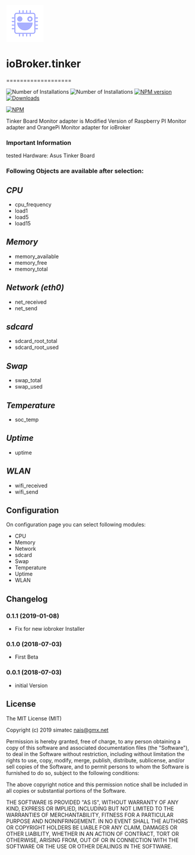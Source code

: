 ![Logo](admin/tinker.png)
# ioBroker.tinker
===================

![Number of Installations](http://iobroker.live/badges/tinker-installed.svg) ![Number of Installations](http://iobroker.live/badges/tinker-stable.svg) [![NPM version](http://img.shields.io/npm/v/iobroker.tinker.svg)](https://www.npmjs.com/package/iobroker.tinker)
[![Downloads](https://img.shields.io/npm/dm/iobroker.tinker.svg)](https://www.npmjs.com/package/iobroker.tinker)

[![NPM](https://nodei.co/npm/iobroker.tinker.png?downloads=true)](https://nodei.co/npm/iobroker.tinker/)

Tinker Board Monitor adapter is Modified Version of Raspberry PI Monitor adapter and OrangePi Monitor adapter for ioBroker

### Important Information

tested Hardware: Asus Tinker Board


### Following Objects are available after selection:

## *CPU*
- cpu_frequency
- load1
- load5
- load15

## *Memory*
- memory_available
- memory_free
- memory_total

## *Network (eth0)*
- net_received
- net_send

## *sdcard*
- sdcard_root_total
- sdcard_root_used

## *Swap*
- swap_total
- swap_used

## *Temperature*
- soc_temp

## *Uptime*
- uptime

## *WLAN*
- wifi_received
- wifi_send

## Configuration
On configuration page you can select following modules:

- CPU
- Memory
- Network
- sdcard
- Swap
- Temperature
- Uptime
- WLAN

## Changelog

### 0.1.1 (2019-01-08)
* Fix for new iobroker Installer

### 0.1.0 (2018-07-03)
* First Beta

### 0.0.1 (2018-07-03)
* initial Version



## License

The MIT License (MIT)

Copyright (c) 2019 simatec <nais@gmx.net>

Permission is hereby granted, free of charge, to any person obtaining a copy
of this software and associated documentation files (the "Software"), to deal
in the Software without restriction, including without limitation the rights
to use, copy, modify, merge, publish, distribute, sublicense, and/or sell
copies of the Software, and to permit persons to whom the Software is
furnished to do so, subject to the following conditions:

The above copyright notice and this permission notice shall be included in
all copies or substantial portions of the Software.

THE SOFTWARE IS PROVIDED "AS IS", WITHOUT WARRANTY OF ANY KIND, EXPRESS OR
IMPLIED, INCLUDING BUT NOT LIMITED TO THE WARRANTIES OF MERCHANTABILITY,
FITNESS FOR A PARTICULAR PURPOSE AND NONINFRINGEMENT. IN NO EVENT SHALL THE
AUTHORS OR COPYRIGHT HOLDERS BE LIABLE FOR ANY CLAIM, DAMAGES OR OTHER
LIABILITY, WHETHER IN AN ACTION OF CONTRACT, TORT OR OTHERWISE, ARISING FROM,
OUT OF OR IN CONNECTION WITH THE SOFTWARE OR THE USE OR OTHER DEALINGS IN
THE SOFTWARE.
